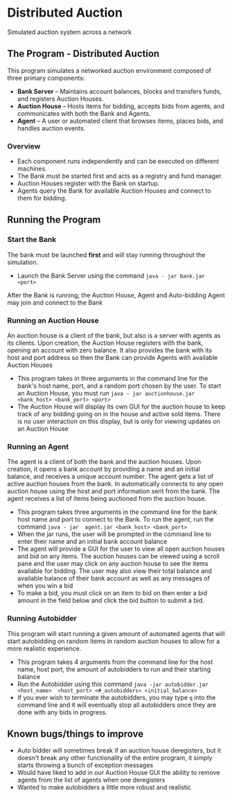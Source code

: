 # Distributed Auction 

Simulated auction system across a network

## The Program - Distributed Auction

This program simulates a networked auction environment composed of three primary 
components:

- **Bank Server** – Maintains account balances, blocks and transfers funds, and 
registers Auction Houses.
- **Auction House** – Hosts items for bidding, accepts bids from agents, and 
communicates with both the Bank and Agents.
- **Agent** – A user or automated client that browses items, places bids, 
and handles auction events.

### Overview

- Each component runs independently and can be executed on different machines.
- The Bank must be started first and acts as a registry and fund manager.
- Auction Houses register with the Bank on startup.
- Agents query the Bank for available Auction Houses and connect to them for bidding.

## Running the Program

### Start the Bank

The bank must be launched **first** and will stay running throughout the simulation.
* Launch the Bank Server using the command `java - jar bank.jar <port>`

After the Bank is running, the Auction House, Agent and Auto-bidding Agent 
may join and connect to the Bank

### Running an Auction House

An auction house is a client of the bank, but also is a server with agents as 
its clients. Upon creation, the Auction House registers with the bank, opening 
an account with zero balance. It also provides the bank with its host and port 
address so then the Bank can provide Agents with available Auction Houses

* This program takes in three arguments in the command line for the bank's host
name, port, and a random port chosen by the user. To start an Auction
House, you must run `java - jar auctionhouse.jar <bank_host> <bank_port> <port>`
* The Auction House will display its own GUI for the auction house to keep track
of any bidding going on in the house and active sold items. There is no user
interaction on this display, but is only for viewing updates on an Auction House

### Running an Agent

The agent is a client of both the bank and the auction houses. Upon creation, 
it opens a bank account by providing a name and an initial balance, and 
receives a unique account number. The agent gets a list of active auction houses
from the bank. In automatically connects to any open auction house using the 
host and port information sent from the bank. The agent receives a list of 
items being auctioned from the auction house.

* This program takes three arguments in the command line for the bank host name
and port to connect to the Bank. To run the agent, run the command `java - jar 
agent.jar <bank_host> <bank_port>`
* When the jar runs, the user will be prompted in the command line to enter
their name and an initial bank account balance
* The agent will provide a GUI for the user to view all open auction houses and 
bid on any items. The auction houses can be viewed using a scroll pane and the
user may click on any auction house to see the items available for bidding. The
user may also view their total balance and available balance of their bank
account as well as any messages of when you win a bid
* To make a bid, you must click on an item to bid on then enter a bid amount in
the field below and click the bid button to submit a bid.

### Running Autobidder

This program will start running a given amount of automated agents that will
start autobidding on random items in random auction houses to allow for a more
realistic experience.

* This program takes 4 arguments from the command line for the host name, host
port, the amount of autobidders to run and their starting balance
* Run the Autobidder using this command `java -jar autobidder.jar <host_name> 
<host_port> <#_autobidders> <initial_balance>`
* If you ever wish to terminate the autobidders, you may type `q` into the
command line and it will eventually stop all autobidders once they are done
with any bids in progress.

## Known bugs/things to improve

* Auto bidder will sometimes break if an auction house deregisters, but it
doesn't break any other functionality of the entire program, it simply starts 
throwing a bunch of exception messages
* Would have liked to add in our Auction House GUI the ability to remove agents
from the list of agents when one deregisters
* Wanted to make autobidders a little more robust and realistic

